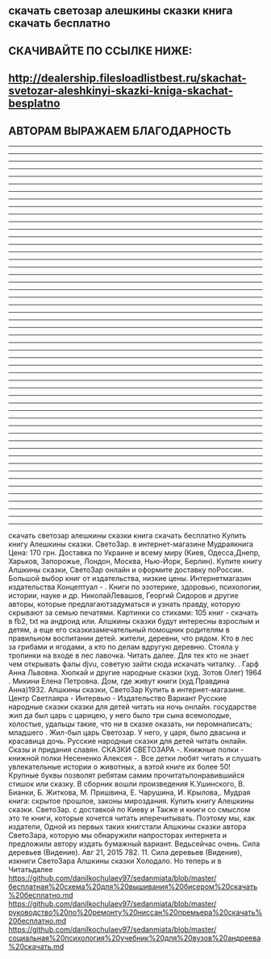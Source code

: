 скачать светозар алешкины сказки книга скачать бесплатно
--------------------------------------------------
СКАЧИВАЙТЕ ПО ССЫЛКЕ НИЖЕ:
--------------------------------------------------
http://dealership.filesloadlistbest.ru/skachat-svetozar-aleshkinyi-skazki-kniga-skachat-besplatno
--------------------------------------------------
АВТОРАМ ВЫРАЖАЕМ БЛАГОДАРНОСТЬ
--------------------------------------------------
--------------------------------------------------
--------------------------------------------------
--------------------------------------------------
--------------------------------------------------
--------------------------------------------------
--------------------------------------------------
--------------------------------------------------
--------------------------------------------------
--------------------------------------------------
--------------------------------------------------
--------------------------------------------------
--------------------------------------------------
--------------------------------------------------
--------------------------------------------------
--------------------------------------------------
--------------------------------------------------
--------------------------------------------------
--------------------------------------------------
--------------------------------------------------
--------------------------------------------------
--------------------------------------------------
--------------------------------------------------
--------------------------------------------------
--------------------------------------------------
--------------------------------------------------
--------------------------------------------------
--------------------------------------------------
--------------------------------------------------
--------------------------------------------------
--------------------------------------------------
--------------------------------------------------
--------------------------------------------------
--------------------------------------------------
--------------------------------------------------
--------------------------------------------------
--------------------------------------------------
--------------------------------------------------
--------------------------------------------------
--------------------------------------------------
--------------------------------------------------
--------------------------------------------------
--------------------------------------------------
--------------------------------------------------
--------------------------------------------------
--------------------------------------------------
--------------------------------------------------
--------------------------------------------------
--------------------------------------------------
--------------------------------------------------
--------------------------------------------------
--------------------------------------------------
скачать светозар алешкины сказки книга скачать бесплатно Купить книгу Алешкины сказки. СветоЗар. в интернет-магазине Мудраякнига  Цена: 170 грн.  Доставка по Украине и всему миру (Киев, Одесса,Днепр, Харьков, Запорожье, Лондон, Москва, Нью-Йорк, Берлин). Купите книгу Алшкины сказки, СветоЗар онлайн и оформите доставку поРоссии. Большой выбор книг от издательства, низкие цены. Интернетмагазин издательства Концептуал - . Книги по эзотерике, здоровью, психологии, истории, науке и др. НиколайЛевашов, Георгий Сидоров и другие авторы, которые предлагаютзадуматься и узнать правду, которую скрывают за семью печатями. Картинки со стихами: 105 книг - скачать в fb2, txt на андроид или. Алшкины сказки будут интересны взрослым и детям, а еще его сказкизамечательный помощник родителям в правильном воспитании детей. жители, деревни, что рядом. Кто в лес за грибами и ягодами, а кто по делам вдругую деревню. Стояла у тропинки на входе в лес лавочка. Читать далее. Для тех кто не знает чем открывать фалы djvu, советую зайти сюда искачать читалку. . Гарф Анна Львовна. Хюпкай и другие народные сказки (худ. Зотов Олег) 1964 . Микини Елена Петровна. Дом, где живут книги (худ.Правдина Анна)1932. Алшкины сказки, СветоЗар  Купить в интернет-магазине. Центр Светлаяра - Интервью - Издательство Вариант
Русские народные сказки сказки для детей читать на ночь онлайн. государстве жил да был царь с царицею, у него было три сына  всемолодые, холостые, удальцы такие, что ни в сказке оказать, ни перомнаписать; младшего . Жил-был царь Светозар. У него, у царя, было двасына и красавица дочь. Русские народные сказки для детей читать онлайн. Сказы и придания славян. СКАЗКИ СВЕТОЗАРА -. Книжные полки - книжной полки Несененко Алексея -. Все детки любят читать и слушать увлекательные истории о животных, а вэтой книге их более 50! Крупные буквы позволят ребятам самим прочитатьпонравившийся стишок или сказку. В сборник вошли произведения К.Ушинского, В. Бианки, Б. Житкова, М. Пришвина, Е. Чарушина, И. Крылова,. Мудрая книга: скрытое прошлое, законы мироздания. Купить книгу Алешкины сказки. СветоЗар. с доставкой по Киеву и
Также и книги со смыслом  это те книги, которые хочется читать иперечитывать. Поэтому мы, как издатели,  Одной из первых таких книгстали Алшкины сказки автора СветоЗара, которую мы обнаружили напросторах интернета и предложили автору издать бумажный вариант. Ведьсейчас очень. Сила деревьев (Видение). Авг 21, 2015 782. 11. Сила деревьев (Видение), изкниги СветоЗара Алшкины сказки Холодало. Но теперь и в Читатьдалее
https://github.com/danilkochulaev97/sedanmiata/blob/master/бесплатная%20схема%20для%20вышивания%20бисером%20скачать%20бесплатно.md
https://github.com/danilkochulaev97/sedanmiata/blob/master/руководство%20по%20ремонту%20ниссан%20премьера%20скачать%20бесплатно.md
https://github.com/danilkochulaev97/sedanmiata/blob/master/социальная%20психология%20учебник%20для%20вузов%20андреева%20скачать.md